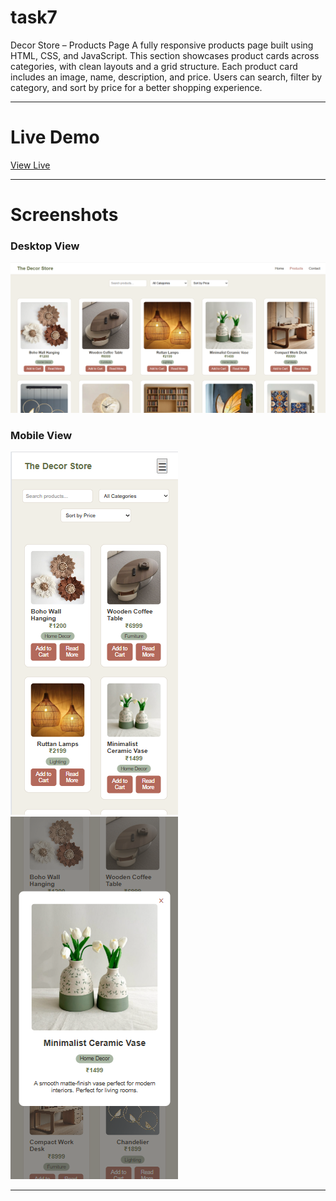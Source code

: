 # task7

Decor Store – Products Page
A fully responsive products page built using HTML, CSS, and JavaScript. This section showcases product cards across categories, with clean layouts and a grid structure. Each product card includes an image, name, description, and price. Users can search, filter by category, and sort by price for a better shopping experience.

---

# Live Demo

[ View Live]()

---

# Screenshots

### Desktop View

![Desktop Screenshot](images/ss1.png)

### Mobile View

![Mobile Screenshot](images/ss3.png)
![Mobile Screenshot](images/ss2.png)

---
